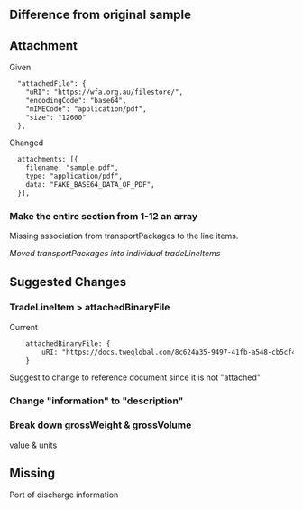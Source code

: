 ## Difference from original sample

## Attachment

Given

```txt
  "attachedFile": {
    "uRI": "https://wfa.org.au/filestore/",
    "encodingCode": "base64",
    "mIMECode": "application/pdf",
    "size": "12600"
  },
```

Changed

```txt
  attachments: [{
    filename: "sample.pdf",
    type: "application/pdf",
    data: "FAKE_BASE64_DATA_OF_PDF",
  }],
```

### Make the entire section from 1-12 an array

Missing association from transportPackages to the line items.

_Moved transportPackages into individual tradeLineItems_

## Suggested Changes

### TradeLineItem > attachedBinaryFile

Current

```txt
    attachedBinaryFile: {
        uRI: "https://docs.tweglobal.com/8c624a35-9497-41fb-a548-cb5cf43bac21.pdf"
    }
```

Suggest to change to reference document since it is not "attached"

### Change "information" to "description"

### Break down grossWeight & grossVolume

value & units

## Missing

Port of discharge information

